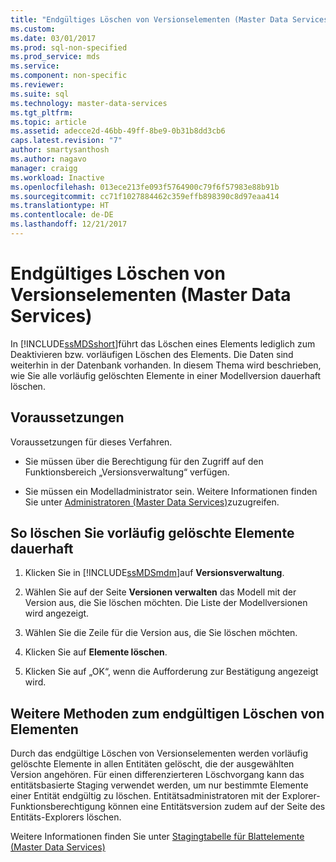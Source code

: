 ```yaml
---
title: "Endgültiges Löschen von Versionselementen (Master Data Services) | Microsoft-Dokumentation"
ms.custom: 
ms.date: 03/01/2017
ms.prod: sql-non-specified
ms.prod_service: mds
ms.service: 
ms.component: non-specific
ms.reviewer: 
ms.suite: sql
ms.technology: master-data-services
ms.tgt_pltfrm: 
ms.topic: article
ms.assetid: adecce2d-46bb-49ff-8be9-0b31b8dd3cb6
caps.latest.revision: "7"
author: smartysanthosh
ms.author: nagavo
manager: craigg
ms.workload: Inactive
ms.openlocfilehash: 013ece213fe093f5764900c79f6f57983e88b91b
ms.sourcegitcommit: cc71f1027884462c359effb898390c8d97eaa414
ms.translationtype: HT
ms.contentlocale: de-DE
ms.lasthandoff: 12/21/2017
---
```

# <a name="purge-version-members-master-data-services"></a>Endgültiges Löschen von Versionselementen (Master Data Services)
  In [!INCLUDE[ssMDSshort](../includes/ssmdsshort-md.md)]führt das Löschen eines Elements lediglich zum Deaktivieren bzw. vorläufigen Löschen des Elements. Die Daten sind weiterhin in der Datenbank vorhanden. In diesem Thema wird beschrieben, wie Sie alle vorläufig gelöschten Elemente in einer Modellversion dauerhaft löschen.  
  
## <a name="prerequisites"></a>Voraussetzungen  
 Voraussetzungen für dieses Verfahren.  
  
-   Sie müssen über die Berechtigung für den Zugriff auf den Funktionsbereich „Versionsverwaltung“ verfügen.  
  
-   Sie müssen ein Modelladministrator sein. Weitere Informationen finden Sie unter [Administratoren &#40;Master Data Services&#41;](../master-data-services/administrators-master-data-services.md)zuzugreifen.  
  
## <a name="to-purge-soft-deleted-members"></a>So löschen Sie vorläufig gelöschte Elemente dauerhaft  
  
1.  Klicken Sie in [!INCLUDE[ssMDSmdm](../includes/ssmdsmdm-md.md)]auf **Versionsverwaltung**.  
  
2.  Wählen Sie auf der Seite **Versionen verwalten** das Modell mit der Version aus, die Sie löschen möchten. Die Liste der Modellversionen wird angezeigt.  
  
3.  Wählen Sie die Zeile für die Version aus, die Sie löschen möchten.  
  
4.  Klicken Sie auf **Elemente löschen**.  
  
5.  Klicken Sie auf „OK“, wenn die Aufforderung zur Bestätigung angezeigt wird.  
  
## <a name="additional-methods-to-purge-members"></a>Weitere Methoden zum endgültigen Löschen von Elementen  
 Durch das endgültige Löschen von Versionselementen werden vorläufig gelöschte Elemente in allen Entitäten gelöscht, die der ausgewählten Version angehören. Für einen differenzierteren Löschvorgang kann das entitätsbasierte Staging verwendet werden, um nur bestimmte Elemente einer Entität endgültig zu löschen. Entitätsadministratoren mit der Explorer-Funktionsberechtigung können eine Entitätsversion zudem auf der Seite des Entitäts-Explorers löschen.  
  
 Weitere Informationen finden Sie unter [Stagingtabelle für Blattelemente &#40;Master Data Services&#41;](../master-data-services/leaf-member-staging-table-master-data-services.md)  
  
  
